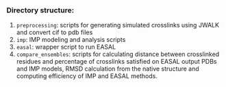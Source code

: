### Directory structure:

1. `preprocessing`: scripts for generating simulated crosslinks using JWALK and convert cif to pdb files
2. `imp`: IMP modeling and analysis scripts
3. `easal`: wrapper script to run EASAL
4. `compare_ensembles`: scripts for calculating distance between crosslinked residues and percentage of crosslinks satisfied on EASAL output PDBs and IMP models, RMSD calculation from the native structure and computing efficiency of IMP and EASAL methods.
